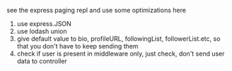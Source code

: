 see the express paging repl and use some optimizations here

1. use express.JSON
2. use lodash union
3. give default value to bio, profileURL, followingList, followerList.etc, so that you don't have to keep sending them
4. check if user is present in middleware only, just check, don't send user data to controller